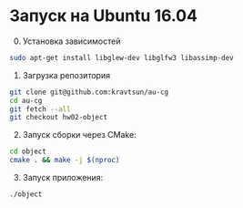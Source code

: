 # Запуск на Ubuntu 16.04

0. Установка зависимостей
```bash
sudo apt-get install libglew-dev libglfw3 libassimp-dev
```

1. Загрузка репозитория
```bash
git clone git@github.com:kravtsun/au-cg
cd au-cg
git fetch --all
git checkout hw02-object
```

2. Запуск сборки через CMake:
```bash
cd object
cmake . && make -j $(nproc)
```

3. Запуск приложения:
```bash
./object
```

